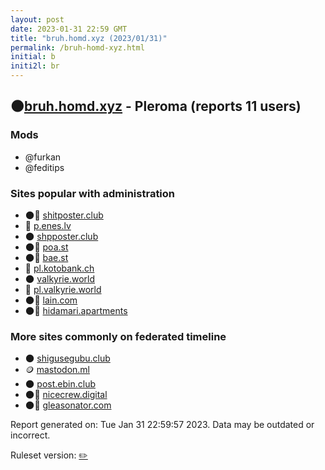 ```yaml
---
layout: post
date: 2023-01-31 22:59 GMT
title: "bruh.homd.xyz (2023/01/31)"
permalink: /bruh-homd-xyz.html
initial: b
initi2l: br
---
```


## 🌑[bruh.homd.xyz](https://bruh.homd.xyz) - Pleroma (reports 11 users)

### Mods
 * @furkan
 * @feditips

### Sites popular with administration

* 🌑🧸 [shitposter.club](/shitposter-club.html)
* 🐘 [p.enes.lv](/p-enes-lv.html)
* 🌑 [shpposter.club](/shpposter-club.html)
* 🌑🧸 [poa.st](/poa-st.html)
* 🌑🧸 [bae.st](/bae-st.html)
* 🐘 [pl.kotobank.ch](/pl-kotobank-ch.html)
* 🌑 [valkyrie.world](/valkyrie-world.html)
* 🐘 [pl.valkyrie.world](/pl-valkyrie-world.html)
* 🌑🧸 [lain.com](/lain-com.html)
* 🌑🧸 [hidamari.apartments](/hidamari-apartments.html)

### More sites commonly on federated timeline

* 🌑 [shigusegubu.club](/shigusegubu-club.html)
* 🪙 [mastodon.ml](/mastodon-ml.html)
* 🌑 [post.ebin.club](/post-ebin-club.html)
* 🌑🧸 [nicecrew.digital](/nicecrew-digital.html)
* 🌑🧸 [gleasonator.com](/gleasonator-com.html)

Report generated on: Tue Jan 31 22:59:57 2023. Data may be outdated or incorrect.

Ruleset version: [✏️](/version-pencil)
